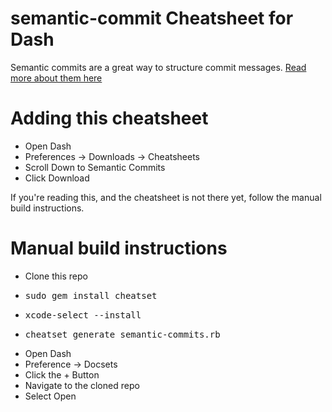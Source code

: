 # semantic-commit Cheatsheet for Dash

Semantic commits are a great way to structure commit messages. [Read more about them here](http://seesparkbox.com/foundry/semantic_commit_messages)

# Adding this cheatsheet

* Open Dash
* Preferences -> Downloads -> Cheatsheets
* Scroll Down to Semantic Commits
* Click Download

If you're reading this, and the cheatsheet is not there yet, follow the manual build instructions.

# Manual build instructions

* Clone this repo
* <pre>sudo gem install cheatset</pre>
* <pre>xcode-select --install</pre>
* <pre>cheatset generate semantic-commits.rb</pre>
* Open Dash
* Preference -> Docsets
* Click the + Button
* Navigate to the cloned repo
* Select Open
